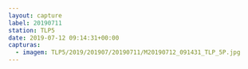 ```yaml
---
layout: capture
label: 20190711
station: TLP5
date: 2019-07-12 09:14:31+00:00
capturas:
  - imagem: TLP5/2019/201907/20190711/M20190712_091431_TLP_5P.jpg
---
```

